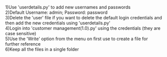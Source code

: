 1)Use 'userdetails.py' to add new usernames and passwords <br>
2)Default Username: admin; Password: password <br>
3)Delete the 'user' file if you want to delete the default login credentials and then add the new credentials using 'userdetails.py' <br>
4)Login into 'customer management(1.0).py' using the credentials (they are case sensitive) <br>
5)Use the 'Write' option from the menu on first use to create a file for further reference <br>
6)Keep all the files in a single folder <br>
